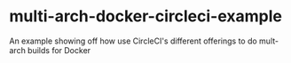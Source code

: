 # multi-arch-docker-circleci-example
An example showing off how use CircleCI's different offerings to do mult-arch builds for Docker
